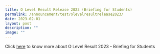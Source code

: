 ```yaml
---
title: O Level Result Release 2023 (Briefing for Students)
permalink: /announcement/test/olevelresultrelease2023/
date: 2023-02-01
layout: post
description: ""
image: ""
---
```

Click [here](/files/O-Level%20Result%20Release%202023%20-%20Briefing%20for%20Students.pdf) to know more about O Level Result 2023 - Briefing for Students